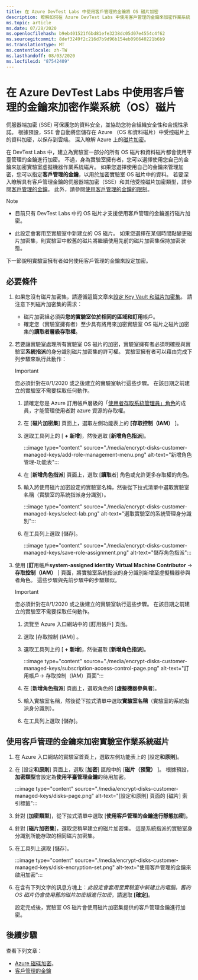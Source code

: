 ```yaml
---
title: 在 Azure DevTest Labs 中使用客戶管理的金鑰將 OS 磁片加密
description: 瞭解如何在 Azure DevTest Labs 中使用客戶管理的金鑰來加密作業系統（OS）磁片。
ms.topic: article
ms.date: 07/28/2020
ms.openlocfilehash: b9eb401521f6bd81efe3238dc05d07e4554c4f62
ms.sourcegitcommit: 8def3249f2c216d7b9d96b154eb096640221b6b9
ms.translationtype: MT
ms.contentlocale: zh-TW
ms.lasthandoff: 08/03/2020
ms.locfileid: "87542409"
---
```

# <a name="encrypt-operating-system-os-disks-using-customer-managed-keys-in-azure-devtest-labs"></a>在 Azure DevTest Labs 中使用客戶管理的金鑰來加密作業系統（OS）磁片
伺服器端加密 (SSE) 可保護您的資料安全，並協助您符合組織安全性和合規性承諾。 根據預設，SSE 會自動將您儲存在 Azure （OS 和資料磁片）中受控磁片上的資料加密，以保存到雲端。 深入瞭解 Azure 上的[磁片加密](../virtual-machines/windows/disk-encryption.md)。 

在 DevTest Labs 中，建立為實驗室一部分的所有 OS 磁片和資料磁片都會使用平臺管理的金鑰進行加密。 不過，身為實驗室擁有者，您可以選擇使用您自己的金鑰來加密實驗室虛擬機器作業系統磁片。 如果您選擇使用自己的金鑰來管理加密，您可以指定**客戶管理的金鑰**，以用於加密實驗室 OS 磁片中的資料。 若要深入瞭解具有客戶管理金鑰的伺服器端加密（SSE）和其他受控磁片加密類型，請參閱[客戶管理的金鑰](../virtual-machines/windows/disk-encryption.md#customer-managed-keys)。 此外，請參閱[使用客戶管理的金鑰的限制](../virtual-machines/windows/disks-enable-customer-managed-keys-portal.md#restrictions)。


> [!NOTE]
> - 目前只有 DevTest Labs 中的 OS 磁片才支援使用客戶管理的金鑰進行磁片加密。 
> 
> - 此設定會套用至實驗室中新建立的 OS 磁片。 如果您選擇在某個時間點變更磁片加密集，則實驗室中較舊的磁片將繼續使用先前的磁片加密集保持加密狀態。 

下一節說明實驗室擁有者如何使用客戶管理的金鑰來設定加密。

## <a name="pre-requisites"></a>必要條件

1. 如果您沒有磁片加密集，請遵循這篇文章來[設定 Key Vault 和磁片加密集](../virtual-machines/windows/disks-enable-customer-managed-keys-portal.md#set-up-your-azure-key-vault)。 請注意下列磁片加密集的需求： 

    - 磁片加密組必須與**您的實驗室位於相同的區域和訂用**帳戶。 
    - 確定您（實驗室擁有者）至少具有將用來加密實驗室 OS 磁片之磁片加密集的**讀取者層級存取權**。  
2. 若要讓實驗室處理所有實驗室 OS 磁片的加密，實驗室擁有者必須明確授與實驗室**系統指派**的身分識別磁片加密集的許可權。 實驗室擁有者可以藉由完成下列步驟來執行此動作：

    > [!IMPORTANT]
    > 您必須針對在8/1/2020 或之後建立的實驗室執行這些步驟。 在該日期之前建立的實驗室不需要採取任何動作。

    1. 請確定您是 Azure 訂用帳戶層級的「[使用者存取系統管理員」角色](../role-based-access-control/built-in-roles.md#user-access-administrator)的成員，才能管理使用者對 azure 資源的存取權。 
    1. 在 [**磁片加密集**] 頁面上，選取左側功能表上的 **[存取控制（IAM）** ]。 
    1. 選取工具列上的 [ **+ 新增**]，然後選取 [**新增角色指派**]。  

        :::image type="content" source="./media/encrypt-disks-customer-managed-keys/add-role-management-menu.png" alt-text="新增角色管理-功能表":::
    1. 在 [**新增角色指派**] 頁面上，選取 [**讀取**者] 角色或允許更多存取權的角色。 
    1. 輸入將使用磁片加密設定的實驗室名稱，然後從下拉式清單中選取實驗室名稱（實驗室的系統指派身分識別）。 
    
        :::image type="content" source="./media/encrypt-disks-customer-managed-keys/select-lab.png" alt-text="選取實驗室的系統管理身分識別":::        
    1. 在工具列上選取 [儲存]。 

        :::image type="content" source="./media/encrypt-disks-customer-managed-keys/save-role-assignment.png" alt-text="儲存角色指派":::
3. 使用 [**訂**用帳戶**system-assigned identity** **Virtual Machine Contributor**  ->  **存取控制（IAM）** ] 頁面，將實驗室系統指派的身分識別新增至虛擬機器參與者角色。 這些步驟與先前步驟中的步驟類似。 

    > [!IMPORTANT]
    > 您必須針對在8/1/2020 或之後建立的實驗室執行這些步驟。 在該日期之前建立的實驗室不需要採取任何動作。

    1. 流覽至 Azure 入口網站中的 [**訂**用帳戶] 頁面。 
    1. 選取 [存取控制 (IAM)]  。 
    1. 選取工具列上的 [ **+ 新增**]，然後選取 [**新增角色指派**]。 
    
        :::image type="content" source="./media/encrypt-disks-customer-managed-keys/subscription-access-control-page.png" alt-text="訂用帳戶-> 存取控制（IAM）頁面":::
    1. 在 [**新增角色指派**] 頁面上，選取角色的 [**虛擬機器參與者**]。
    1. 輸入實驗室名稱，然後從下拉式清單中選取**實驗室名稱**（實驗室的系統指派身分識別）。 
    1. 在工具列上選取 [儲存]。 

## <a name="encrypt-lab-os-disks-with-a-customer-managed-key"></a>使用客戶管理的金鑰來加密實驗室作業系統磁片 

1. 在 Azure 入口網站的實驗室首頁上，選取左側功能表上的 [設定**和原則**]。 
1. 在 [設定**和原則**] 頁面上，選取 [**加密**] 區段中的 [**磁片（預覽）** ]。 根據預設，**加密類型**會設定為**使用平臺管理金鑰**的待用加密。

    :::image type="content" source="./media/encrypt-disks-customer-managed-keys/disks-page.png" alt-text="[設定和原則] 頁面的 [磁片] 索引標籤":::
1. 針對 [**加密類型**]，從下拉式清單中選取 [**使用客戶管理的金鑰進行靜態加密**]。 
1. 針對 [**磁片加密集**]，選取您稍早建立的磁片加密集。 這是系統指派的實驗室身分識別所能存取的相同磁片加密集。
1. 在工具列上選取 [儲存]。 

    :::image type="content" source="./media/encrypt-disks-customer-managed-keys/disk-encryption-set.png" alt-text="使用客戶管理的金鑰來啟用加密":::
1. 在含有下列文字的訊息方塊上：*此設定會套用至實驗室中新建立的電腦。舊的 OS 磁片仍會使用舊的磁片加密組進行加密*，請選取 **[確定]**。 

    設定完成後，實驗室 OS 磁片會使用磁片加密集提供的客戶管理金鑰進行加密。 

## <a name="next-steps"></a>後續步驟
查看下列文章： 

- [Azure 磁碟加密](../virtual-machines/windows/disk-encryption.md)。 
- [客戶管理的金鑰](../virtual-machines/windows/disk-encryption.md#customer-managed-keys) 